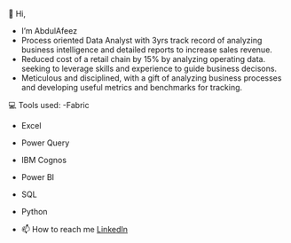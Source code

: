 👋 Hi, 
- I’m AbdulAfeez 
- Process oriented Data Analyst with 3yrs track record of analyzing business intelligence and detailed reports to increase sales revenue. 
- Reduced cost of a retail chain by 15% by analyzing operating data. seeking to leverage skills and experience to guide business decisons. 
- Meticulous and disciplined, with a gift of analyzing business processes and developing useful metrics and benchmarks for tracking.

💻 Tools used: 
-Fabric
- Excel
- Power Query
- IBM Cognos
- Power BI
- SQL
- Python

- 📫 How to reach me [LinkedIn](https://www.linkedin.com/in/abdulafeez-moshood/)
<!---
AbdulAfeez001/AbdulAfeez001 is a ✨ special ✨ repository because its `README.md` (this file) appears on your GitHub profile.
You can click the Preview link to take a look at your changes.
--->
